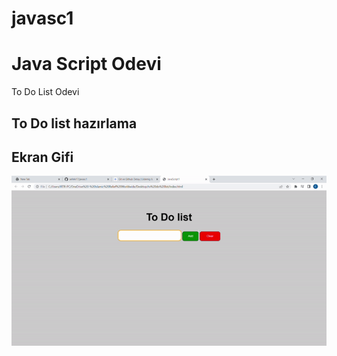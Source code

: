 # javasc1
<h1> Java Script Odevi</h1>
To Do List Odevi
<h2> To Do list hazırlama</>

<h2> Ekran Gifi</h2>

![](ekran.gif)

